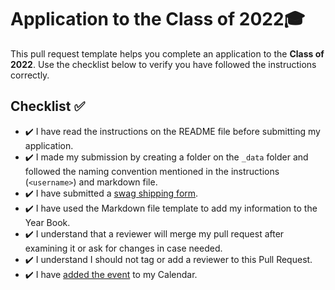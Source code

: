 # Application to the Class of 2022🎓

This pull request template helps you complete an application to the **Class of 2022**. Use the checklist below to verify you have followed the instructions correctly. 

## Checklist ✅

- ✔️ I have read the instructions on the README file before submitting my application. 
- ✔️ I made my submission by creating a folder on the `_data` folder and followed the naming convention mentioned in the instructions (`<username>`) and markdown file.
- ✔️ I have submitted a [swag shipping form](https://airtable.com/shrVMo8ItH4wjsO9f).
- ✔️ I have used the Markdown file template to add my information to the Year Book.
- ✔️ I understand that a reviewer will merge my pull request after examining it or ask for changes in case needed.
- ✔️ I understand I should not tag or add a reviewer to this Pull Request.
- ✔️ I have [added the event](http://www.google.com/calendar/event?action=TEMPLATE&dates=20210605T160000Z%2F20210605T173000Z&text=GitHub%20Graduation%20%F0%9F%8E%93&location=https%3A%2F%2Fwww.twitch.tv%2Fgithubeducation&details=) to my Calendar.
